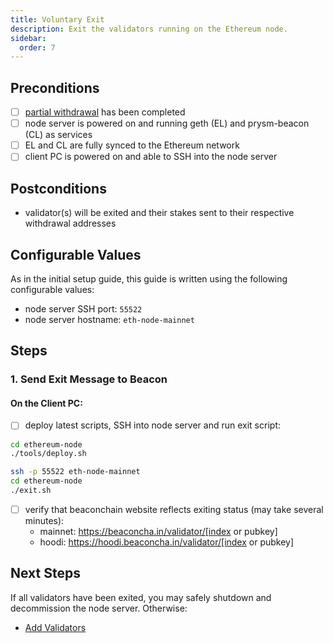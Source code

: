 ```yaml
---
title: Voluntary Exit
description: Exit the validators running on the Ethereum node.
sidebar:
  order: 7
---
```

## Preconditions
- [ ] [partial withdrawal](../partial-withdrawal/) has been completed
- [ ] node server is powered on and running geth (EL) and prysm-beacon (CL) as services
- [ ] EL and CL are fully synced to the Ethereum network
- [ ] client PC is powered on and able to SSH into the node server

## Postconditions
- validator(s) will be exited and their stakes sent to their respective withdrawal addresses

## Configurable Values
As in the initial setup guide, this guide is written using the following configurable values:
- node server SSH port: `55522`
- node server hostname: `eth-node-mainnet`

## Steps

### 1. Send Exit Message to Beacon

#### On the Client PC:

- [ ] deploy latest scripts, SSH into node server and run exit script:

```bash
cd ethereum-node
./tools/deploy.sh

ssh -p 55522 eth-node-mainnet
cd ethereum-node
./exit.sh
```

- [ ] verify that beaconchain website reflects exiting status (may take several minutes):
	- mainnet: https://beaconcha.in/validator/[index or pubkey]
	- hoodi:   https://hoodi.beaconcha.in/validator/[index or pubkey]

## Next Steps
If all validators have been exited, you may safely shutdown and decommission the node server.  Otherwise:

- [Add Validators](../add-validators/)

